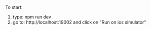 To start: 

1. type: npm run dev
2. go to: http://localhost:19002 and click on "Run on ios simulator"